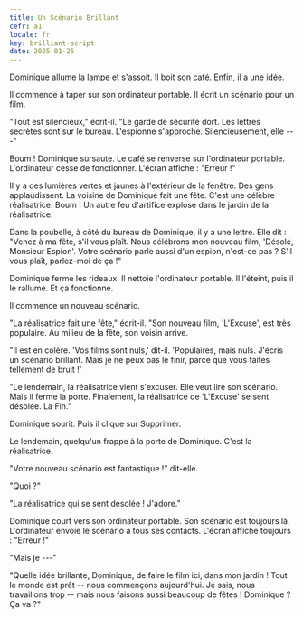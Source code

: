 ```yaml
---
title: Un Scénario Brillant
cefr: a1
locale: fr
key: brilliant-script
date: 2025-01-26
---
```


Dominique allume la lampe et s'assoit. Il boit son café. Enfin, il a une idée.

Il commence à taper sur son ordinateur portable. Il écrit un scénario pour un film.

"Tout est silencieux," écrit-il. "Le garde de sécurité dort. Les lettres secrètes sont sur le bureau. L'espionne s'approche. Silencieusement, elle ---"

Boum ! Dominique sursaute. Le café se renverse sur l'ordinateur portable. L'ordinateur cesse de fonctionner. L'écran affiche : "Erreur !"

Il y a des lumières vertes et jaunes à l'extérieur de la fenêtre. Des gens applaudissent. La voisine de Dominique fait une fête. C'est une célèbre réalisatrice. Boum ! Un autre feu d'artifice explose dans le jardin de la réalisatrice.

Dans la poubelle, à côté du bureau de Dominique, il y a une lettre. Elle dit : "Venez à ma fête, s'il vous plaît. Nous célébrons mon nouveau film, 'Désolé, Monsieur Espion'. Votre scénario parle aussi d'un espion, n'est-ce pas ? S'il vous plaît, parlez-moi de ça !"

Dominique ferme les rideaux. Il nettoie l'ordinateur portable. Il l'éteint, puis il le rallume. Et ça fonctionne.

Il commence un nouveau scénario.

"La réalisatrice fait une fête," écrit-il. "Son nouveau film, 'L'Excuse', est très populaire. Au milieu de la fête, son voisin arrive.

"Il est en colère. 'Vos films sont nuls,' dit-il. 'Populaires, mais nuls. J'écris un scénario brillant. Mais je ne peux pas le finir, parce que vous faites tellement de bruit !'

"Le lendemain, la réalisatrice vient s'excuser. Elle veut lire son scénario. Mais il ferme la porte. Finalement, la réalisatrice de 'L'Excuse' se sent désolée. La Fin."

Dominique sourit. Puis il clique sur Supprimer.

Le lendemain, quelqu'un frappe à la porte de Dominique. C'est la réalisatrice.

"Votre nouveau scénario est fantastique !" dit-elle.

"Quoi ?"

"La réalisatrice qui se sent désolée ! J'adore."

Dominique court vers son ordinateur portable. Son scénario est toujours là. L'ordinateur envoie le scénario à tous ses contacts. L'écran affiche toujours : "Erreur !"

"Mais je ---"

"Quelle idée brillante, Dominique, de faire le film ici, dans mon jardin ! Tout le monde est prêt -- nous commençons aujourd'hui. Je sais, nous travaillons trop -- mais nous faisons aussi beaucoup de fêtes ! Dominique ? Ça va ?"